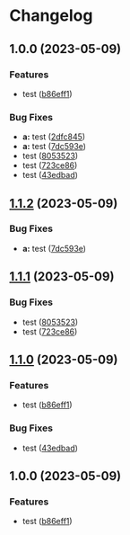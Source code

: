 # Changelog

## 1.0.0 (2023-05-09)


### Features

* test ([b86eff1](https://github.com/lemoe-technology/action-test/commit/b86eff1093846352a6d49d7a12ab6026f9a344dc))


### Bug Fixes

* **a:** test ([2dfc845](https://github.com/lemoe-technology/action-test/commit/2dfc845c7b083a3f4c6a6a0420d10489303a0eb7))
* **a:** test ([7dc593e](https://github.com/lemoe-technology/action-test/commit/7dc593e11588a79fe6eb503732f36ade947d2845))
* test ([8053523](https://github.com/lemoe-technology/action-test/commit/80535237525f7d2acf679b7ef922fead02d5142d))
* test ([723ce86](https://github.com/lemoe-technology/action-test/commit/723ce8691931089cb6db5a7a8d14c78af03f49e5))
* test ([43edbad](https://github.com/lemoe-technology/action-test/commit/43edbad586076fd33e5365b9c298e5382a16ec28))

## [1.1.2](https://github.com/lemoe-technology/action-test/compare/action-test-v1.1.1...action-test-v1.1.2) (2023-05-09)


### Bug Fixes

* **a:** test ([7dc593e](https://github.com/lemoe-technology/action-test/commit/7dc593e11588a79fe6eb503732f36ade947d2845))

## [1.1.1](https://github.com/lemoe-technology/action-test/compare/action-test-v1.1.0...action-test-v1.1.1) (2023-05-09)


### Bug Fixes

* test ([8053523](https://github.com/lemoe-technology/action-test/commit/80535237525f7d2acf679b7ef922fead02d5142d))
* test ([723ce86](https://github.com/lemoe-technology/action-test/commit/723ce8691931089cb6db5a7a8d14c78af03f49e5))

## [1.1.0](https://github.com/lemoe-technology/action-test/compare/action-test-v1.0.0...action-test-v1.1.0) (2023-05-09)


### Features

* test ([b86eff1](https://github.com/lemoe-technology/action-test/commit/b86eff1093846352a6d49d7a12ab6026f9a344dc))


### Bug Fixes

* test ([43edbad](https://github.com/lemoe-technology/action-test/commit/43edbad586076fd33e5365b9c298e5382a16ec28))

## 1.0.0 (2023-05-09)


### Features

* test ([b86eff1](https://github.com/lemoe-technology/action-test/commit/b86eff1093846352a6d49d7a12ab6026f9a344dc))

